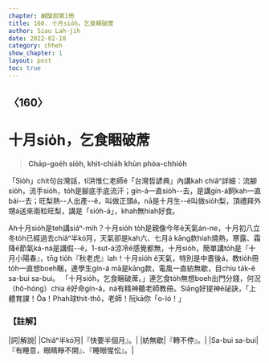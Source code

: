 ```yaml
---
chapter: 鹹酸甜第1冊
title: 160. 十月sio̍h，乞食睏破蓆
author: Siau Lah-jih
date: 2022-02-10
category: chheh
show_chapter: 1
layout: post
toc: true
---
```

  
## 〈160〉
# 十月sio̍h，乞食睏破蓆
>**Cha̍p-goe̍h sio̍h, khit-chia̍h khùn phòa-chhio̍h**

「Sio̍h」chit句台灣話，tī洪惟仁老師ê「台灣哲諺典」內講kah chiâⁿ詳細：流腳sio̍h，流手sio̍h，to̍h是腳底手底流汗；gín-á一直sio̍h--去，是講gín-á飼kah一直bái--去；旺梨熱--人出產--ê，叫做正頭á，nā是十月生--ê叫做sio̍h梨，頂禮拜外甥á送來兩粒旺梨，講是「sio̍h-á」，khah無hiah好食。

Ah十月sio̍h是teh講siáⁿ-mih？十月sio̍h to̍h是親像今年ê天氣án-ne，十月初八立冬to̍h已經過去chiâⁿ半kó͘月，天氣卻是kah六、七月á kāng款hiah燒熱，寒露、霜降ê節氣ká-ná是講假--ê，1-sut-á涼冷ê感覺都無，十月sio̍h，簡單講to̍h是『十月小陽春』，tn̄g tio̍h『秋老虎』lah！十月sio̍h ê天氣，特別是中晝後á，教tio̍h冊to̍h一直想boeh睏，連學生gín-á mā是kāng款，電風一直紡無歇，目chiu ta̍k-ê sa-bui sa-bui。
「十月sio̍h，乞食睏破蓆。」連乞食to̍h無想boeh出門分錢，何況（hô-hóng）chia ê好命gín-á，ná有精神聽老師教冊。Siāng好提神ê祕訣，「上體育課！Ŏa！Phah球thit-thô，老師！阮kā你「o-ló！」

### 【註解】

|詞|解說|
|Chiâⁿ半kó͘月|『快要半個月』。|
|紡無歇|『轉不停』。|
|Sa-bui sa-bui|『有睡意，眼睛睜不開』、『睡眼惺忪』。|